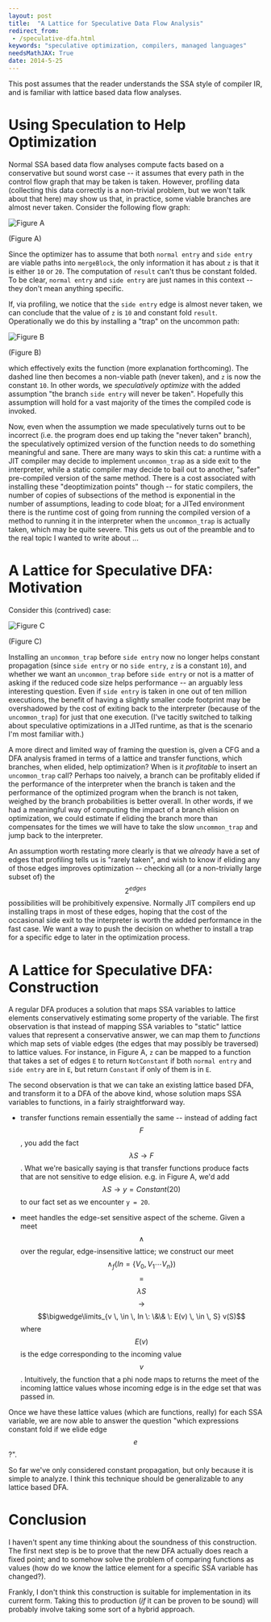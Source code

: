 ```yaml
---
layout: post
title:  "A Lattice for Speculative Data Flow Analysis"
redirect_from:
 - /speculative-dfa.html
keywords: "speculative optimization, compilers, managed languages"
needsMathJAX: True
date: 2014-5-25
---
```


This post assumes that the reader understands the SSA style of
compiler IR, and is familiar with lattice based data flow analyses.

# Using Speculation to Help Optimization


Normal SSA based data flow analyses compute facts based on a
conservative but sound worst case -- it assumes that every path in the
control flow graph that may be taken is taken.  However, profiling
data (collecting this data correctly is a non-trivial problem, but we
won't talk about that here) may show us that, in practice, some viable
branches are almost never taken.  Consider the following flow graph:

![Figure A](/assets/simple-noopt.png)

(Figure A)

Since the optimizer has to assume that both `normal entry` and `side
entry` are viable paths into `mergeBlock`, the only information it has
about `z` is that it is either `10` or `20`.  The computation of
`result` can't thus be constant folded.  To be clear, `normal entry`
and `side entry` are just names in this context -- they don't mean
anything specific.

If, via profiling, we notice that the `side entry` edge is almost
never taken, we can conclude that the value of `z` is `10` and
constant fold `result`.  Operationally we do this by installing a
"trap" on the uncommon path:

![Figure B](/assets/simple-noopt-with-trap.png)

(Figure B)

which effectively exits the function (more explanation forthcoming).
The dashed line then becomes a non-viable path (never taken), and `z`
is now the constant `10`.  In other words, we _speculatively optimize_
with the added assumption "the branch `side entry` will never be
taken". Hopefully this assumption will hold for a vast majority of the
times the compiled code is invoked.

Now, even when the assumption we made speculatively turns out to be
incorrect (i.e. the program does end up taking the "never taken"
branch), the speculatively optimized version of the function needs to
do something meaningful and sane.  There are many ways to skin this
cat: a runtime with a JIT compiler may decide to implement
`uncommon_trap` as a side exit to the interpreter, while a static
compiler may decide to bail out to another, "safer" pre-compiled
version of the same method.  There is a cost associated with
installing these "deoptimization points" though -- for static
compilers, the number of copies of subsections of the method is
exponential in the number of assumptions, leading to code bloat; for a
JITed environment there is the runtime cost of going from running the
compiled version of a method to running it in the interpreter when the
`uncommon_trap` is actually taken, which may be quite severe.  This
gets us out of the preamble and to the real topic I wanted to write
about ...

# A Lattice for Speculative DFA: Motivation

Consider this (contrived) case:

![Figure C](/assets/simple-opt-no-profit.png)

(Figure C)

Installing an `uncommon_trap` before `side entry` now no longer helps
constant propagation (since `side entry` or no `side entry`, `z` is a
constant `10`), and whether we want an `uncommon_trap` before `side
entry` or not is a matter of asking if the reduced code size helps
performance -- an arguably less interesting question.  Even if `side
entry` is taken in one out of ten million executions, the benefit of
having a slightly smaller code footprint may be overshadowed by the
cost of exiting back to the interpreter (because of the
`uncommon_trap`) for just that one execution.  (I've tacitly switched
to talking about speculative optimizations in a JITed runtime, as that
is the scenario I'm most familiar with.)

A more direct and limited way of framing the question is, given a CFG
and a DFA analysis framed in terms of a lattice and transfer
functions, which branches, when elided, help optimization?  When is it
_profitable_ to insert an `uncommon_trap` call?  Perhaps too naively,
a branch can be profitably elided if the performance of the
interpreter when the branch is taken and the performance of the
optimized program when the branch is not taken, weighed by the branch
probabilities is better overall.  In other words, if we had a
meaningful way of computing the impact of a branch elision on
optimization, we could estimate if eliding the branch more than
compensates for the times we will have to take the slow
`uncommon_trap` and jump back to the interpreter.

An assumption worth restating more clearly is that we _already_ have a
set of edges that profiling tells us is "rarely taken", and wish to
know if eliding any of those edges improves optimization -- checking
all (or a non-trivially large subset of) the $$2^{edges}$$
possibilities will be prohibitively expensive. Normally JIT compilers
end up installing traps in most of these edges, hoping that the cost
of the occasional side exit to the interpreter is worth the added
performance in the fast case. We want a way to push the decision on
whether to install a trap for a specific edge to later in the
optimization process.

# A Lattice for Speculative DFA: Construction

A regular DFA produces a solution that maps SSA variables to lattice
elements conservatively estimating some property of the variable.  The
first observation is that instead of mapping SSA variables to "static"
lattice values that represent a conservative answer, we can map them
to _functions_ which map sets of viable edges (the edges that may
possibly be traversed) to lattice values.  For instance, in Figure A,
`z` can be mapped to a function that takes a set of edges `E` to
return `NotConstant` if both `normal entry` and `side entry` are in
`E`, but return `Constant` if only of them is in `E`.

The second observation is that we can take an existing lattice based
DFA, and transform it to a DFA of the above kind, whose solution maps
SSA variables to functions, in a fairly straightforward way.

  * transfer functions remain essentially the same -- instead of
    adding fact $$F$$, you add the fact $$\lambda S \to F$$.  What
    we're basically saying is that transfer functions produce facts
    that are not sensitive to edge elision.  e.g. in Figure A, we'd
    add $$\lambda S \to y = Constant(20)$$ to our fact set as we
    encounter `y = 20`.

  * meet handles the edge-set sensitive aspect of the scheme.  Given a
    meet $$\wedge$$ over the regular, edge-insensitive lattice; we
    construct our meet $$\wedge_{f}(In = \{V_0, V_1 \cdots
    V_n\})$$ $$=$$ $$\lambda S$$ $$\to$$ $$\bigwedge\limits_{v \,
    \in \, In \: \&\& \: E(v) \, \in \, S} v(S)$$ where $$E(v)$$ is
    the edge corresponding to the incoming value $$v$$.  Intuitively,
    the function that a phi node maps to returns the meet of the
    incoming lattice values whose incoming edge is in the edge set
    that was passed in.

Once we have these lattice values (which are functions, really) for
each SSA variable, we are now able to answer the question "which
expressions constant fold if we elide edge $$e$$?".

So far we've only considered constant propagation, but only because it
is simple to analyze.  I think this technique should be generalizable
to any lattice based DFA.

# Conclusion

I haven't spent any time thinking about the soundness of this
construction.  The first next step is be to prove that the new DFA
actually does reach a fixed point; and to somehow solve the problem of
comparing functions as values (how do we know the lattice element for
a specific SSA variable has changed?).

Frankly, I don't think this construction is suitable for
implementation in its current form.  Taking this to production (_if_
it can be proven to be sound) will probably involve taking some sort
of a hybrid approach.
